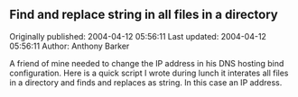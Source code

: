 ## Find and replace string in all files in a directory 
Originally published: 2004-04-12 05:56:11 
Last updated: 2004-04-12 05:56:11 
Author: Anthony Barker 
 
A friend of mine needed to change the IP address in his DNS hosting bind  configuration. Here is a quick script I wrote during lunch it interates all files in a directory and finds and replaces as string. In this case an IP address.